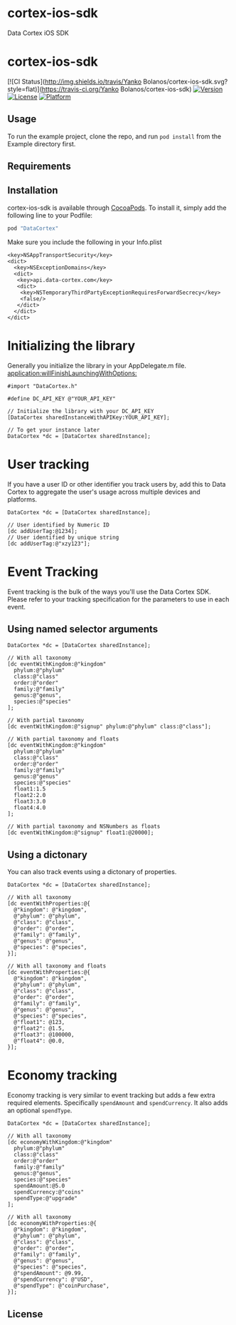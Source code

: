 # cortex-ios-sdk
Data Cortex iOS SDK

# cortex-ios-sdk

[![CI Status](http://img.shields.io/travis/Yanko Bolanos/cortex-ios-sdk.svg?style=flat)](https://travis-ci.org/Yanko Bolanos/cortex-ios-sdk)
[![Version](https://img.shields.io/cocoapods/v/cortex-ios-sdk.svg?style=flat)](http://cocoapods.org/pods/cortex-ios-sdk)
[![License](https://img.shields.io/cocoapods/l/cortex-ios-sdk.svg?style=flat)](http://cocoapods.org/pods/cortex-ios-sdk)
[![Platform](https://img.shields.io/cocoapods/p/cortex-ios-sdk.svg?style=flat)](http://cocoapods.org/pods/cortex-ios-sdk)

## Usage

To run the example project, clone the repo, and run `pod install` from the Example directory first.

## Requirements

## Installation

cortex-ios-sdk is available through [CocoaPods](http://cocoapods.org). To install
it, simply add the following line to your Podfile:

```ruby
pod "DataCortex"
```

Make sure you include the following in your Info.plist

```plist
<key>NSAppTransportSecurity</key>
<dict>
  <key>NSExceptionDomains</key>
  <dict>
   <key>api.data-cortex.com</key>
   <dict>
    <key>NSTemporaryThirdPartyExceptionRequiresForwardSecrecy</key>
    <false/>
   </dict>
  </dict>
</dict>
```


# Initializing the library

Generally you initialize the library in your AppDelegate.m file.
[application:willFinishLaunchingWithOptions:](http://developer.apple.com/library/ios/documentation/UIKit/Reference/UIApplicationDelegate_Protocol/Reference/Reference.html#//apple_ref/occ/intfm/UIApplicationDelegate/application:willFinishLaunchingWithOptions:)

```
#import "DataCortex.h"

#define DC_API_KEY @"YOUR_API_KEY"

// Initialize the library with your DC_API_KEY
[DataCortex sharedInstanceWithAPIKey:YOUR_API_KEY];

// To get your instance later
DataCortex *dc = [DataCortex sharedInstance];
```

# User tracking

If you have a user ID or other identifier you track users by, add this to
Data Cortex to aggregate the user's usage across multiple devices and platforms.

```
DataCortex *dc = [DataCortex sharedInstance];

// User identified by Numeric ID
[dc addUserTag:@1234];
// User identified by unique string
[dc addUserTag:@"xzy123"];
```

# Event Tracking

Event tracking is the bulk of the ways you'll use the Data Cortex SDK.  Please
refer to your tracking specification for the parameters to use in each event.

## Using named selector arguments

```
DataCortex *dc = [DataCortex sharedInstance];

// With all taxonomy
[dc eventWithKingdom:@"kingdom"
  phylum:@"phylum"
  class:@"class"
  order:@"order"
  family:@"family"
  genus:@"genus",
  species:@"species"
];

// With partial taxonomy
[dc eventWithKingdom:@"signup" phylum:@"phylum" class:@"class"];

// With partial taxonomy and floats
[dc eventWithKingdom:@"kingdom"
  phylum:@"phylum"
  class:@"class"
  order:@"order"
  family:@"family"
  genus:@"genus"
  species:@"species"
  float1:1.5
  float2:2.0
  float3:3.0
  float4:4.0
];

// With partial taxonomy and NSNumbers as floats
[dc eventWithKingdom:@"signup" float1:@20000];
```

## Using a dictonary
You can also track events using a dictonary of properties.

```
DataCortex *dc = [DataCortex sharedInstance];

// With all taxonomy
[dc eventWithProperties:@{
  @"kingdom": @"kingdom",
  @"phylum": @"phylum",
  @"class": @"class",
  @"order": @"order",
  @"family": @"family",
  @"genus": @"genus",
  @"species": @"species",
}];

// With all taxonomy and floats
[dc eventWithProperties:@{
  @"kingdom": @"kingdom",
  @"phylum": @"phylum",
  @"class": @"class",
  @"order": @"order",
  @"family": @"family",
  @"genus": @"genus",
  @"species": @"species",
  @"float1": @123,
  @"float2": @1.5,
  @"float3": @100000,
  @"float4": @0.0,
}];

```

# Economy tracking
Economy tracking is very similar to event tracking but adds a few extra
required elements.  Specifically `spendAmount` and `spendCurrency`.  It also
adds an optional `spendType`.

```
DataCortex *dc = [DataCortex sharedInstance];

// With all taxonomy
[dc economyWithKingdom:@"kingdom"
  phylum:@"phylum"
  class:@"class"
  order:@"order"
  family:@"family"
  genus:@"genus",
  species:@"species"
  spendAmount:@5.0
  spendCurrency:@"coins"
  spendType:@"upgrade"
];

// With all taxonomy
[dc economyWithProperties:@{
  @"kingdom": @"kingdom",
  @"phylum": @"phylum",
  @"class": @"class",
  @"order": @"order",
  @"family": @"family",
  @"genus": @"genus",
  @"species": @"species",
  @"spendAmount": @9.99,
  @"spendCurrency": @"USD",
  @"spendType": @"coinPurchase",
}];

```






## License
